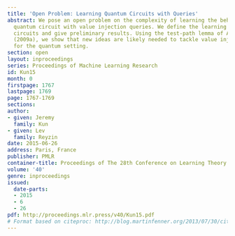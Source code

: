 ```yaml
---
title: 'Open Problem: Learning Quantum Circuits with Queries'
abstract: We pose an open problem on the complexity of learning the behavior of a
  quantum circuit with value injection queries. We define the learning model for quantum
  circuits and give preliminary results. Using the test-path lemma of Angluin et al.
  (2009a), we show that new ideas are likely needed to tackle value injection queries
  for the quantum setting.
section: open
layout: inproceedings
series: Proceedings of Machine Learning Research
id: Kun15
month: 0
firstpage: 1767
lastpage: 1769
page: 1767-1769
sections: 
author:
- given: Jeremy
  family: Kun
- given: Lev
  family: Reyzin
date: 2015-06-26
address: Paris, France
publisher: PMLR
container-title: Proceedings of The 28th Conference on Learning Theory
volume: '40'
genre: inproceedings
issued:
  date-parts:
  - 2015
  - 6
  - 26
pdf: http://proceedings.mlr.press/v40/Kun15.pdf
# Format based on citeproc: http://blog.martinfenner.org/2013/07/30/citeproc-yaml-for-bibliographies/
---
```

